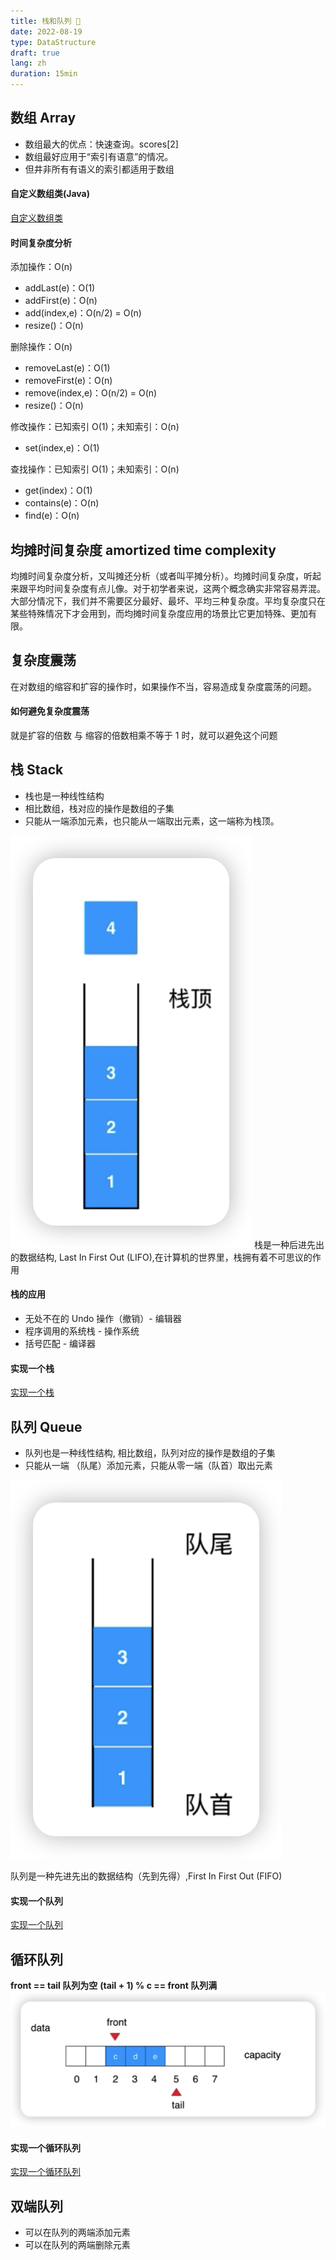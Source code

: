 ```yaml
---
title: 栈和队列 📖
date: 2022-08-19
type: DataStructure
draft: true
lang: zh
duration: 15min
---
```


## 数组 Array

- 数组最大的优点：快速查询。scores[2]
- 数组最好应用于“索引有语意”的情况。
- 但井非所有有语义的索引都适用于数组

#### 自定义数组类(Java)

[自定义数组类](https://github.com/ZhengKe996/DataStructure/blob/main/src/Array/Array.java)

#### 时间复杂度分析

添加操作：O(n)

- addLast(e)：O(1)
- addFirst(e)：O(n)
- add(index,e)：O(n/2) = O(n)
- resize()：O(n)

删除操作：O(n)

- removeLast(e)：O(1)
- removeFirst(e)：O(n)
- remove(index,e)：O(n/2) = O(n)
- resize()：O(n)

修改操作：已知索引 O(1)；未知索引：O(n)

- set(index,e)：O(1)

查找操作：已知索引 O(1)；未知索引：O(n)

- get(index)：O(1)
- contains(e)：O(n)
- find(e)：O(n)

## 均摊时间复杂度 amortized time complexity

均摊时间复杂度分析，又叫摊还分析（或者叫平摊分析）。均摊时间复杂度，听起来跟平均时间复杂度有点儿像。对于初学者来说，这两个概念确实非常容易弄混。大部分情况下，我们并不需要区分最好、最坏、平均三种复杂度。平均复杂度只在某些特殊情况下才会用到，而均摊时间复杂度应用的场景比它更加特殊、更加有限。

## 复杂度震荡

在对数组的缩容和扩容的操作时，如果操作不当，容易造成复杂度震荡的问题。

#### 如何避免复杂度震荡

就是扩容的倍数 与 缩容的倍数相乘不等于 1 时，就可以避免这个问题

## 栈 Stack

- 栈也是一种线性结构
- 相比数组，栈对应的操作是数组的子集
- 只能从一端添加元素，也只能从一端取出元素，这一端称为栈顶。

![栈](/public/images/data-structure/0-1.png)
栈是一种后进先出的数据结构, Last In First Out (LIFO),在计算机的世界里，栈拥有着不可思议的作用

#### 栈的应用

- 无处不在的 Undo 操作（撤销）- 编辑器
- 程序调用的系统栈 - 操作系统
- 括号匹配 - 编译器

#### 实现一个栈

[实现一个栈](https://github.com/ZhengKe996/DataStructure/tree/main/src/Stack)

## 队列 Queue

- 队列也是一种线性结构, 相比数组，队列对应的操作是数组的子集
- 只能从一端 （队尾）添加元素，只能从零一端（队首）取出元素

![队列](/public/images/data-structure/0-2.png)

队列是一种先进先出的数据结构（先到先得）,First In First Out (FIFO)

#### 实现一个队列

[实现一个队列](https://github.com/ZhengKe996/DataStructure/tree/main/src/Queue)

## 循环队列

**front == tail 队列为空**
**(tail + 1) % c == front 队列满**
![循环队列](/public/images/data-structure/0-3.png)

#### 实现一个循环队列

[实现一个循环队列](https://github.com/ZhengKe996/DataStructure/tree/main/src/LoopQueue)

## 双端队列

- 可以在队列的两端添加元素
- 可以在队列的两端删除元素
